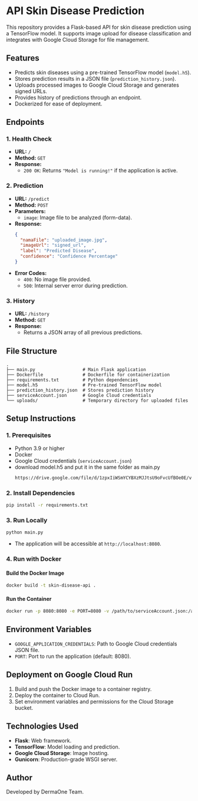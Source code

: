 # API Skin Disease Prediction

This repository provides a Flask-based API for skin disease prediction using a TensorFlow model. It supports image upload for disease classification and integrates with Google Cloud Storage for file management.

## Features
- Predicts skin diseases using a pre-trained TensorFlow model (`model.h5`).
- Stores prediction results in a JSON file (`prediction_history.json`).
- Uploads processed images to Google Cloud Storage and generates signed URLs.
- Provides history of predictions through an endpoint.
- Dockerized for ease of deployment.

## Endpoints
### 1. **Health Check**
- **URL:** `/`
- **Method:** `GET`
- **Response:**
  - `200 OK`: Returns `"Model is running!"` if the application is active.

### 2. **Prediction**
- **URL:** `/predict`
- **Method:** `POST`
- **Parameters:**
  - `image`: Image file to be analyzed (form-data).
- **Response:**
  ```json
  {
    "namaFile": "uploaded_image.jpg",
    "imageUrl": "signed_url",
    "label": "Predicted Disease",
    "confidence": "Confidence Percentage"
  }
  ```
- **Error Codes:**
  - `400`: No image file provided.
  - `500`: Internal server error during prediction.

### 3. **History**
- **URL:** `/history`
- **Method:** `GET`
- **Response:**
  - Returns a JSON array of all previous predictions.

## File Structure
```plaintext
.
├── main.py                  # Main Flask application
├── Dockerfile               # Dockerfile for containerization
├── requirements.txt         # Python dependencies
├── model.h5                 # Pre-trained TensorFlow model
├── prediction_history.json  # Stores prediction history
├── serviceAccount.json      # Google Cloud credentials
└── uploads/                 # Temporary directory for uploaded files
```

## Setup Instructions

### 1. Prerequisites
- Python 3.9 or higher
- Docker
- Google Cloud credentials (`serviceAccount.json`)
- download model.h5 and put it in the same folder as main.py
    ```bash
    https://drive.google.com/file/d/1zpxIiWSmYCYBXzMJJtsU9oFvcUfBOe0E/view
    ```

### 2. Install Dependencies
```bash
pip install -r requirements.txt
```

### 3. Run Locally
```bash
python main.py
```
- The application will be accessible at `http://localhost:8080`.

### 4. Run with Docker
#### Build the Docker Image
```bash
docker build -t skin-disease-api .
```
#### Run the Container
```bash
docker run -p 8080:8080 -e PORT=8080 -v /path/to/serviceAccount.json:/app/serviceAccount.json skin-disease-api
```

## Environment Variables
- `GOOGLE_APPLICATION_CREDENTIALS`: Path to Google Cloud credentials JSON file.
- `PORT`: Port to run the application (default: 8080).

## Deployment on Google Cloud Run
1. Build and push the Docker image to a container registry.
2. Deploy the container to Cloud Run.
3. Set environment variables and permissions for the Cloud Storage bucket.

## Technologies Used
- **Flask**: Web framework.
- **TensorFlow**: Model loading and prediction.
- **Google Cloud Storage**: Image hosting.
- **Gunicorn**: Production-grade WSGI server.

## Author
Developed by DermaOne Team.
